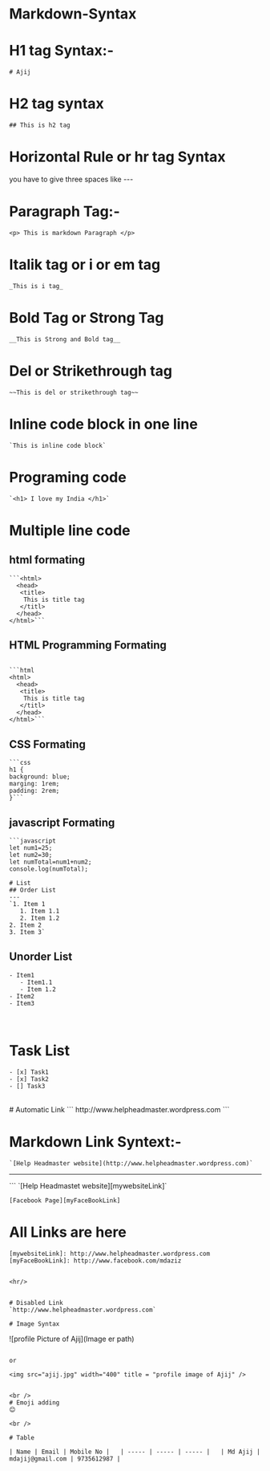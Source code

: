 # Markdown-Syntax

# H1 tag Syntax:-
```
# Ajij
```



# H2 tag syntax

```
## This is h2 tag
```  

# Horizontal Rule or hr tag Syntax  
 you have to give three spaces like ---




# Paragraph Tag:-
```
<p> This is markdown Paragraph </p>
```  

# Italik tag or i or em tag
```
_This is i tag_
```  
# Bold Tag or Strong Tag
```
__This is Strong and Bold tag__
```  

# Del or Strikethrough tag
```
~~This is del or strikethrough tag~~
```  


# Inline code block in one line
```
`This is inline code block`
```

# Programing code  

```  
`<h1> I love my India </h1>`  
```  

# Multiple line code


## html formating

```
```<html>
  <head> 
   <title>
    This is title tag
   </titl>
  </head>
</html>```
```
## HTML Programming Formating
```

```html
<html>
  <head> 
   <title>
    This is title tag
   </titl>
  </head>
</html>```
```  

## CSS Formating
```
```css
h1 {
background: blue;
marging: 1rem;
padding: 2rem;
}```
```  

## javascript Formating  
```
```javascript
let num1=25;
let num2=30;
let numTotal=num1+num2;
console.log(numTotal);
```  
```  
# List
## Order List
---  
`1. Item 1
   1. Item 1.1
   2. Item 1.2
2. Item 2
3. Item 3`  
```
## Unorder List
```
- Item1
   - Item1.1
   - Item 1.2
- Item2
- Item3
```

<br/>

# Task List
```
- [x] Task1
- [x] Task2
- [] Task3
```
<br/>
# Automatic Link 
```
http://www.helpheadmaster.wordpress.com
```

# Markdown Link Syntext:-

```
`[Help Headmaster website](http://www.helpheadmaster.wordpress.com)`
```


<hr/>
```
`[Help Headmastet website][mywebsiteLink]`  

`[Facebook Page][myFaceBookLink]`
  

# All Links are here
`[mywebsiteLink]: http://www.helpheadmaster.wordpress.com
[myFaceBookLink]: http://www.facebook.com/mdaziz`

```

<hr/>


# Disabled Link
`http://www.helpheadmaster.wordpress.com`

# Image Syntax 
```
![profile Picture of Ajij](Image er path)
```  

or  
```
`<img src="ajij.jpg" width="400" title = "profile image of Ajij" />`
```  

<br />
# Emoji adding
😊

<br />  

# Table  
```
`| Name | Email | Mobile No |  
| ----- | ----- | ----- |  
| Md Ajij | mdajij@gmail.com | 9735612987 |`

```






